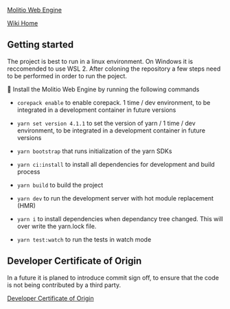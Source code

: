 
[Molitio Web Engine](../../../README.md)

[Wiki Home](../Home.md)

## Getting started
 
 The project is best to run in a linux environment. On Windows it is reccomended to use WSL 2. After coloning the repository a few steps need to be performed in order to run the poject.

 :rocket: Install the Molitio Web Engine by running the following commands
  * ``` corepack enable ``` to enable corepack.  1 time / dev environment, to be integrated in a development container in future versions
  * ``` yarn set version 4.1.1 ``` to set the version of yarn /  1 time / dev environment, to be integrated in a development container in future versions
  * ``` yarn bootstrap ``` that runs initialization of the yarn SDKs
  * ``` yarn ci:install ```  to install all dependencies for development and build process
  * ``` yarn build ``` to build the project
  * ``` yarn dev ``` to run the development server with hot module replacement (HMR)

  * ``` yarn i ``` to install dependencies when dependancy tree changed. This will over write the yarn.lock file.

  * ``` yarn test:watch ``` to run the tests in watch mode

## Developer Certificate of Origin

In a future it is planed to introduce commit sign off, to ensure that the code is not being contributed by a third party.

[Developer Certificate of Origin](DeveloperCertificateOfOrigin.md)

